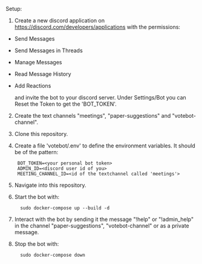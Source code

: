 Setup:

1. Create a new discord application on https://discord.com/developers/applications
   with the permissions: 

 - Send Messages
 - Send Messages in Threads
 - Manage Messages
 - Read Message History
 - Add Reactions

   and invite the bot to your discord server.
   Under Settings/Bot you can Reset the Token to get the 'BOT_TOKEN'.

2. Create the text channels "meetings", "paper-suggestions" and "votebot-channel".

1. Clone this repository.

1. Create a file 'votebot/.env' to define the environment variables.
It should be of the pattern:
    
        BOT_TOKEN=<your personal bot token>
        ADMIN_ID=<discord user id of you>
        MEETING_CHANNEL_ID=<id of the textchannel called 'meetings'>

1. Navigate into this repository.

1. Start the bot with:

         sudo docker-compose up --build -d

1. Interact with the bot by sending it the message "!help" or "!admin_help" in the channel 
"paper-suggestions", "votebot-channel" or as a private message.

1. Stop the bot with:
    
         sudo docker-compose down

